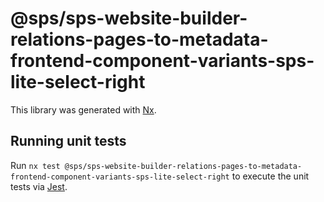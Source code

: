 # @sps/sps-website-builder-relations-pages-to-metadata-frontend-component-variants-sps-lite-select-right

This library was generated with [Nx](https://nx.dev).

## Running unit tests

Run `nx test @sps/sps-website-builder-relations-pages-to-metadata-frontend-component-variants-sps-lite-select-right` to execute the unit tests via [Jest](https://jestjs.io).
